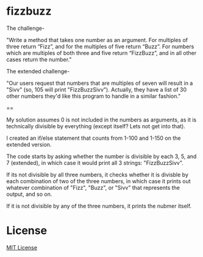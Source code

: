 fizzbuzz
========

The challenge-

"Write a method that takes one number as an argument. For multiples of three return “Fizz”, and for the multiples of five return “Buzz”. For numbers which are multiples of both three and five return “FizzBuzz”, and in all other cases return the number."

The extended challenge-

"Our users request that numbers that are multiples of seven will result in a "Sivv" (so, 105 will print "FizzBuzzSivv"). Actually, they have a list of 30 other numbers they'd like this program to handle in a similar fashion."

==

My solution assumes 0 is not included in the numbers as arguments, as it is technically divisible by everything (except itself? Lets not get into that).

I created an if/else statement that counts from 1-100 and 1-150 on the extended version.

The code starts by asking whether the number is divisible by each 3, 5, and 7 (extended), in which case it would print all 3 strings: "FizzBuzzSivv".

If its not divisible by all three numbers, it checks whether it is divisble by each combination of two of the three numbers, in which case it prints out whatever combination of "Fizz", "Buzz", or "Sivv" that represents the output, and so on.

If it is not divisible by any of the three numbers, it prints the nubmer itself. 

License
===

[MIT License](http://elliotec.mit-license.org/)

